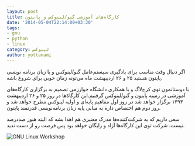 ```yaml
---
layout: post
title: کارگاه‌های آموزشی گنو/لینوکس و پایتون
date: '2014-05-04T22:14:00+03:30'
tags:
- gnu
- python
- linux
category: لینوکس
author: yottanami
---
```

اگر دنبال وقت مناسب برای یادگیری سیستم‌عامل گنو/لینوکس و یا زبان برنامه نویسی پایتون هستید ۲۵ و ۲۶ اردیبهشت ماه می‌تونه زمان خوبی برای شروع باشه.

با دوستانمون توی کرج‌لاگ و با همکاری دانشگاه خوارزمی تصمیم به برگزاری کارگاه‌های آموزشی در زمینه پایتون و گنو/لینوکس گرفتیم.این کارگاه‌ّها در روز ۲۵ و ۲۶ اردیبهشت ۱۳۹۳ برگزار خواهد شد در روز اول مفاهیم پایه‌ای و اولیه لینوکس مطرح خواهد شد و روز دوم هم اختصاص داره به مبانی پایه زبان برنامه‌نویسی قدرتمند پایتون.

سعی داریم که به شرکت‌کننده‌ها مدرک معتبری هم اهدا بشه که البته هنوز صد‌در‌صد نیست. شرکت توی این کارگاه‌ها آزاد و رایگان خواهد بود پس فرصت رو از دست ندید.


![GNU Linux Workshop](http://cdn.tori.ir/wp-content/uploads/2014/05/poster_karaj.png)